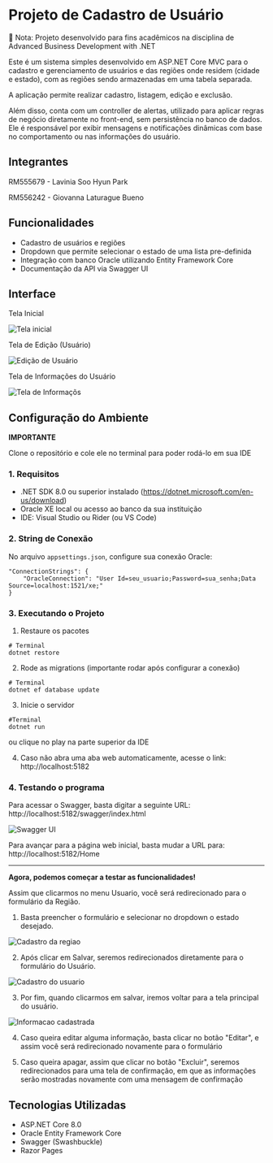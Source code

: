 # Projeto de Cadastro de Usuário

📌 Nota: Projeto desenvolvido para fins acadêmicos na disciplina de Advanced Business Development with .NET

Este é um sistema simples desenvolvido em ASP.NET Core MVC para o cadastro e gerenciamento de usuários e das regiões onde residem (cidade e estado), com as regiões sendo armazenadas em uma tabela separada.

A aplicação permite realizar cadastro, listagem, edição e exclusão.

Além disso, conta com um controller de alertas, utilizado para aplicar regras de negócio diretamente no front-end, sem persistência no banco de dados. Ele é responsável por exibir mensagens e notificações dinâmicas com base no comportamento ou nas informações do usuário.

## Integrantes

RM555679 - Lavinia Soo Hyun Park

RM556242 - Giovanna Laturague Bueno

## Funcionalidades

- Cadastro de usuários e regiões
- Dropdown que permite selecionar o estado de uma lista pre-definida
- Integração com banco Oracle utilizando Entity Framework Core
- Documentação da API via Swagger UI

## Interface

Tela Inicial

![Tela inicial](/img/tela-inicial.png)

Tela de Edição (Usuário)

![Edição de Usuário](/img/tela-edicao-usuario.png)

Tela de Informações do Usuário

![Tela de Informaçõs](/img/info-usuario.png)

## Configuração do Ambiente

**IMPORTANTE**

Clone o repositório e cole ele no terminal para poder rodá-lo em sua IDE

### 1. Requisitos

- .NET SDK 8.0 ou superior instalado (https://dotnet.microsoft.com/en-us/download)
- Oracle XE local ou acesso ao banco da sua instituição
- IDE: Visual Studio ou Rider (ou VS Code)

### 2. String de Conexão

No arquivo `appsettings.json`, configure sua conexão Oracle:

```
"ConnectionStrings": {
    "OracleConnection": "User Id=seu_usuario;Password=sua_senha;Data Source=localhost:1521/xe;"
}
```

### 3. Executando o Projeto

1. Restaure os pacotes

```
# Terminal
dotnet restore
```

2. Rode as migrations (importante rodar após configurar a conexão)

```
# Terminal
dotnet ef database update
```

3. Inicie o servidor

```
#Terminal
dotnet run
```

ou clique no play na parte superior da IDE

4. Caso não abra uma aba web automaticamente, acesse o link: http://localhost:5182

### 4. Testando o programa

Para acessar o Swagger, basta digitar a seguinte URL: http://localhost:5182/swagger/index.html

![Swagger UI](/img/tela-swagger.png)

Para avançar para a página web inicial, basta mudar a URL para: http://localhost:5182/Home

---
**Agora, podemos começar a testar as funcionalidades!**

Assim que clicarmos no menu Usuario, você será redirecionado para o formulário da Região.

1. Basta preencher o formulário e selecionar no dropdown o estado desejado.

![Cadastro da regiao](/img/cadastro-regiao.png)

2. Após clicar em Salvar, seremos redirecionados diretamente para o formulário do Usuário.

![Cadastro do usuario](/img/cadastro-usuario.png)

3. Por fim, quando clicarmos em salvar, iremos voltar para a tela principal do usuário.

![Informacao cadastrada](/img/tela-info-fim.png)

4. Caso queira editar alguma informação, basta clicar no botão "Editar", e assim você será redirecionado novamente para o formulário

5. Caso queira apagar, assim que clicar no botão "Excluir", seremos redirecionados para uma tela de confirmação, em que as informações serão mostradas novamente com uma mensagem de confirmação

## Tecnologias Utilizadas

- ASP.NET Core 8.0
- Oracle Entity Framework Core
- Swagger (Swashbuckle)
- Razor Pages

